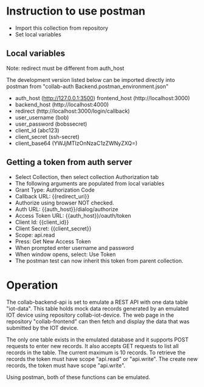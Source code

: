 # Instruction to use postman

- Import this collection from repository
- Set local variables

## Local variables

Note: redirect must be different from auth_host

The development version listed below can be imported directly into postman from "collab-auth Backend.postman_environment.json"

- auth_host      (http://127.0.0.1:3500)
  frontend_host  (http://localhost:3000)
- backend_host   (http://localhost:4000)
- redirect       (http://localhost:3000/login/callback)
- user_username  (bob)
- user_password  (bobssecret)
- client_id      (abc123)
- client_secret  (ssh-secret)
- client_base64  (YWJjMTIzOnNzaC1zZWNyZXQ=)

## Getting a token from auth server

- Select Collection, then select collection Authorization tab
- The following arguments are populated from local variables
 - Grant Type: Authorization Code
 - Callback URL: {{redirect_uri}}
 - Authorize using browser NOT checked.
 - Auth URL: {{auth_host}}/dialog/authorize
 - Access Token URL: {{auth_host}}/oauth/token
 - Client Id: {{client_id}}
 - Client Secret: {{client_secret}}
 - Scope: api.read
- Press: Get New Access Token
- When prompted enter username and password
- When window opens, select: Use Token
- The postman test can now inherit this token from parent collection.

# Operation

The collab-backend-api is set to emulate a REST API with one data table "iot-data".
This table holds mock data records generated by an emulated IOT device using
repository collab-iot-device. The web page in the repository "collab-frontend"
can then fetch and display the data that was submitted by the IOT device.

The only one table exists in the emulated database and it supports POST requests
to enter new records. It also accepts GET requests to list all records in the table.
The current maximum is 10 records. To retrieve the records the token must have
scope "api.read" or "api.write". The create new records, the token must
have scope "api.write".

Using postman, both of these functions can be emulated.

